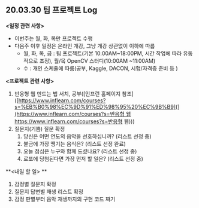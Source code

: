 ## 20.03.30 팀 프로젝트 Log

**<일정 관련 사항>**

- 이번주는 월, 화, 목만 프로젝트 수행
- 다음주 이후 일정은 온라인 개강, 그냥 개강 상관없이 이하에 따름
  - 월, 화, 목, 금 : 팀 프로젝트(기본 10:00AM~18:00PM, 시간 작업에 따라 유동적으로 조정), 월/목 OpenCV 스터디(10:00AM ~11:00AM)
  - 수 : 개인 스케줄에 따름(공부, Kaggle, DACON, 시험/자격증 준비 등 )

**<프로젝트 관련 사항>**

1. 반응형 웹 만드는 법 서치, 공부([인프런 홈페이지 참조]([[https://www.inflearn.com/courses?s=%EB%B0%98%EC%9D%91%ED%98%95%20%EC%9B%B9](](https://www.inflearn.com/courses?s=반응형 웹]()https://www.inflearn.com/courses?s=반응형 웹)))
2. 질문지(기쁨) 질문 확정
   1. 당신은 어떤 연도의 음악을 선호하십니까? (리스트 선정 중)
   2. 불금에 가장 땡기는 음식은? (리스트 선정 완료)
   3. 오늘 점심은 누구와 함께 드셨나요? (리스트 선정 중)
   4. 로또에 당첨된다면 가장 먼저 할 일은? (리스트 선정 중)

**<내일 할 일> **

1. 감정별 질문지 확정
2. 질문지 답변별 재생 리스트 확정
3. 감정 판별부터 음악 재생까지의 구현 코드 짜기
